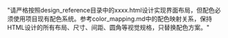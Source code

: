 "请严格按照design_reference目录中的xxxx.html设计实现界面布局，但配色必须使用项目现有配色系统。参考color_mapping.md中的配色映射关系，保持HTML设计的所有布局、尺寸、间距、圆角等视觉规格，只替换配色方案。"